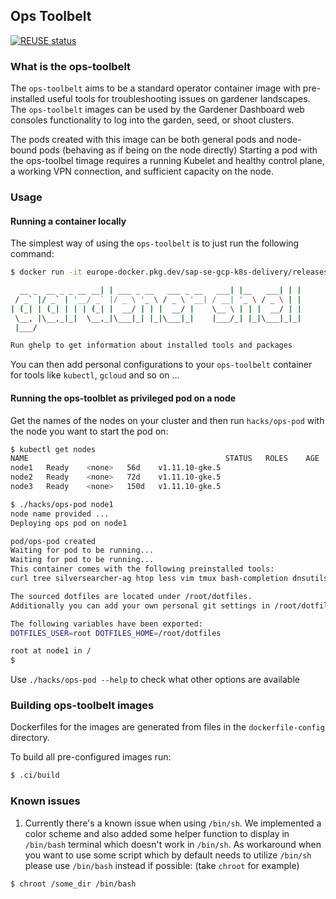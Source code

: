 ## Ops Toolbelt

[![REUSE status](https://api.reuse.software/badge/github.com/gardener/ops-toolbelt)](https://api.reuse.software/info/github.com/gardener/ops-toolbelt)

### What is the ops-toolbelt
The `ops-toolbelt` aims to be a standard operator container image with pre-installed useful tools for troubleshooting issues on gardener landscapes. The `ops-toolbelt` images can be used by the Gardener Dashboard web consoles functionality to log into the garden, seed, or shoot clusters.

The pods created with this image can be both general pods and node-bound pods (behaving as if being on the node directly)
Starting a pod with the ops-toolbel timage requires a running Kubelet and healthy control plane, a working VPN connection, and sufficient capacity on the node.


### Usage

#### Running a container locally
The simplest way of using the `ops-toolbelt` is to just run the following command:
```bash
$ docker run -it europe-docker.pkg.dev/sap-se-gcp-k8s-delivery/releases-public/eu_gcr_io/gardener-project/gardener/ops-toolbelt:latest

  __ _  __ _ _ __ __| | ___ _ __   ___ _ __   ___| |__   ___| | |
 / _` |/ _` | '__/ _` |/ _ \ '_ \ / _ \ '__| / __| '_ \ / _ \ | |
| (_| | (_| | | | (_| |  __/ | | |  __/ |    \__ \ | | |  __/ | |
 \__, |\__,_|_|  \__,_|\___|_| |_|\___|_|    |___/_| |_|\___|_|_|
 |___/

Run ghelp to get information about installed tools and packages
```

You can then add personal configurations to your `ops-toolbelt` container for tools like `kubectl`, `gcloud` and so on ...

#### Running the ops-toolblet as privileged pod on a node
Get the names of the nodes on your cluster and then run `hacks/ops-pod` with the node you want to start the pod on:
```bash
$ kubectl get nodes
NAME                                            STATUS   ROLES    AGE    VERSION
node1   Ready    <none>   56d    v1.11.10-gke.5
node2   Ready    <none>   72d    v1.11.10-gke.5
node3   Ready    <none>   150d   v1.11.10-gke.5

$ ./hacks/ops-pod node1
node name provided ...
Deploying ops pod on node1

pod/ops-pod created
Waiting for pod to be running...
Waiting for pod to be running...
This container comes with the following preinstalled tools:
curl tree silversearcher-ag htop less vim tmux bash-completion dnsutils netcat-openbsd iproute2 dstat ngrep tcpdump python-minimal jq yaml2json kubectl pip cat mdv

The sourced dotfiles are located under /root/dotfiles.
Additionally you can add your own personal git settings in /root/dotfiles/.config/git/config_personal

The following variables have been exported:
DOTFILES_USER=root DOTFILES_HOME=/root/dotfiles

root at node1 in /
$
```

Use `./hacks/ops-pod --help` to check what other options are available


### Building ops-toolbelt images
Dockerfiles for the images are generated from files in the `dockerfile-config` directory.

To build all pre-configured images run:
```bash
$ .ci/build
```

### Known issues
1. Currently there's a known issue when using `/bin/sh`. We implemented a color scheme and also added some helper function to display in `/bin/bash` terminal which doesn't work in `/bin/sh`. As workaround when you want to use some script which by default needs to utilize `/bin/sh` please use `/bin/bash` instead if possible: (take `chroot` for example)
```bash
$ chroot /some_dir /bin/bash
```
